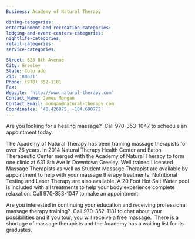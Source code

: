 ```yaml
---
Business: Academy of Natural Therapy

dining-categories:
entertainment-and-recreation-categories:
lodging-and-event-centers-categories:
nightlife-categories:
retail-categories:
service-categories:

Street: 625 8th Avenue
City: Greeley
State: Colorado
Zip: '80631'
Phone: (970) 352-1181
Fax:
Website: 'http://www.natural-therapy.com'
Contact_Name: James Mongan
Contact_Email: mongan@natural-therapy.com
Coordinates: '40.426875, -104.690772'
---
```



Are you looking for a healing massage? &nbsp;Call 970-353-1047 to schedule an appointment today.

The Academy of Natural Therapy has been training massage therapists for over 26 years. In 2014 Natural Therapy Health Center and Eaton Therapeutic Center merged with the Academy of Natural Therapy to form one clinic at 631 8th Ave in Downtown Greeley. Well trained Licensed Massage Therapists as well as Student Massage Therapist are available by appointment to help with your massage therapy treatments. Nutritional Testing and Laser Therapy are also available. A 20 Foot Hot Salt Water pool is included with all treatments to help your body experience complete relaxation. Call 970-353-1047 to make an appointment.

Are you interested in continuing your education and receiving professional massage therapy training? &nbsp;Call 970-352-1181 to chat about your possibilities and if you tour, you will receive a free massage. &nbsp;There is a shortage of massage therapists and the Academy has a waiting list for its graduates.